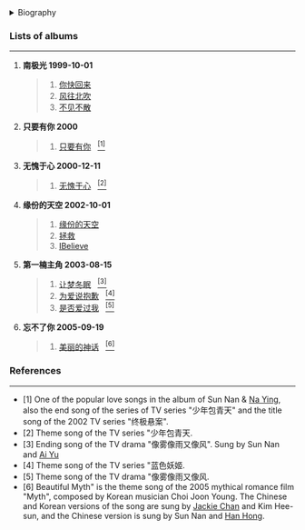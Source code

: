 <details>
<summary>Biography</summary>

![孙楠](https://thumbsnap.com/i/M7C3ZZHk.png)

?> Sun Nan, born on February 18, 1969 in Ganjingzi District, Dalian City, Liaoning Province, is a male singer from Mainland China and the captain of the Dreamboat Stars soccer team. In 1990, he released his first solo album "弯弯的月亮" and embarked on the path of a professional singer. In May 1993, he officially joined Hong Kong Artistic Dynamic Sound .

</details>


### Lists of albums
---
1. **南极光 1999-10-01**
    > 1. [你快回来](https://e1.pcloud.link/publink/show?code=XZXaP4Z7N7CHyTBi4L7cgyaaOhYaQJKwJgk)
    > 2. [风往北吹]()
    > 3. [不见不散](https://e1.pcloud.link/publink/show?code=XZiNP4ZcTvB9gKVyKBClkde3V7FVkHCH1O7)
    >
2. **只要有你 2000**
    > 1. [只要有你](https://e1.pcloud.link/publink/show?code=XZrQP4Zfr42rVmn3V7kePrHmO9PiSEG1FxV ':id=sn_zyyn')&nbsp;&nbsp;&nbsp;[<sup>[1]</sup>](#refer-anchor-1)
3. **无愧于心 2000-12-11**
    > 1. [无愧于心](https://e1.pcloud.link/publink/show?code=XZFaP4Zy1aKpbQrNwhfeMLfVwM3b7ImmOmX)&nbsp;&nbsp;&nbsp;[<sup>[2]</sup>](#refer-anchor-2) 
4. **缘份的天空 2002-10-01**
    > 1. [缘份的天空](https://e1.pcloud.link/publink/show?code=XZ4aP4ZDxXrce4lUuLT4beapNoLeJFVWKry)
    > 2. [拯救](https://e1.pcloud.link/publink/show?code=XZ5aP4Z3aeiuVIidIyt8VondMKR4h4h6q2y)
    > 3. [IBelieve](https://e1.pcloud.link/publink/show?code=XZGNP4Z9EG9Og1q6jHwVCQ7jHAqThS1Lkfy)
5. **第一楠主角 2003-08-15**
    > 1. [让梦冬眠](https://e1.pcloud.link/publink/show?code=XZ8aP4Zfl8oCD8qyOLXAyOUf6kDKQJ04PIy ':id=sn_rmdm')&nbsp;&nbsp;&nbsp;[<sup>[3]</sup>](#refer-anchor-3) 
    > 2. [为爱说抱歉](https://e1.pcloud.link/publink/show?code=XZoNP4ZQqiDDyrpIX52h9LSbPBHyJujjoEX)&nbsp;&nbsp;&nbsp;[<sup>[4]</sup>](#refer-anchor-4) 
    > 3. [是否爱过我](https://e1.pcloud.link/publink/show?code=XZpaP4ZVIawxT45UCzNB8bHCPLqw88in3Gy)&nbsp;&nbsp;&nbsp;[<sup>[5]</sup>](#refer-anchor-5) 
6. **忘不了你 2005-09-19**
    > 1. [美丽的神话](https://e1.pcloud.link/publink/show?code=XZBaP4Z3QWMQRNukGLyCrlkfztDk7P0A3cX ':id=sn_mldsh')&nbsp;&nbsp;&nbsp;[<sup>[6]</sup>](#refer-anchor-6) 


### References
---

- <span id="refer-anchor-1">[1]</span> One of the popular love songs in the album of Sun Nan & [Na Ying](./docs/artists/naying?id=ny_zyyn), also the end song of the series of TV series "少年包青天" and the title song of the 2002 TV series "终极悬案".
- <span id="refer-anchor-2">[2]</span> Theme song of the TV series "少年包青天.
- <span id="refer-anchor-3">[3]</span> Ending song of the TV drama "像雾像雨又像风". Sung by Sun Nan and [Ai Yu](./docs/artists/aiyu?id=ay_rmdm)
- <span id="refer-anchor-4">[4]</span> Theme song of the TV series "蓝色妖姬.
- <span id="refer-anchor-5">[5]</span> Theme song of the TV drama "像雾像雨又像风.
- <span id="refer-anchor-6">[6]</span> Beautiful Myth" is the theme song of the 2005 mythical romance film "Myth", composed by Korean musician Choi Joon Young. The Chinese and Korean versions of the song are sung by [Jackie Chan](./docs/artists/chenglong?id=cl_mldsh) and Kim Hee-sun, and the Chinese version is sung by Sun Nan and [Han Hong](./docs/artists/hanhong?id=hh_mldsh).
